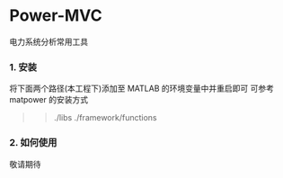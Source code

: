 # Power-MVC
电力系统分析常用工具

### 1. 安装

将下面两个路径(本工程下)添加至 MATLAB 的环境变量中并重启即可
可参考 matpower 的安装方式
>> ./libs
>> ./framework/functions

### 2. 如何使用

敬请期待
